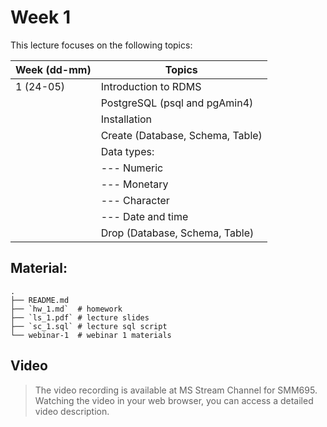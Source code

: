 # Week 1

This lecture focuses on the following topics:

| Week (dd-mm) | Topics                                             |
|--------------|----------------------------------------------------|
| 1 (24-05)    | Introduction to RDMS                               |
|              | PostgreSQL (psql and pgAmin4)                      |
|              | Installation                                       |
|              | Create (Database, Schema, Table)                   |
|              | Data types:                                        |
|              | --- Numeric                                        |
|              | --- Monetary                                       |
|              | --- Character                                      |
|              | --- Date and time                                  |
|              | Drop (Database, Schema, Table)                     |

## Material:
    .
    ├── README.md
    ├── `hw_1.md`  # homework
    ├── `ls_1.pdf` # lecture slides
    ├── `sc_1.sql` # lecture sql script
    └── webinar-1  # webinar 1 materials

## Video

> The video recording is available at MS Stream Channel for SMM695. 
> Watching the video in your web browser, you can access a detailed
> video description. 